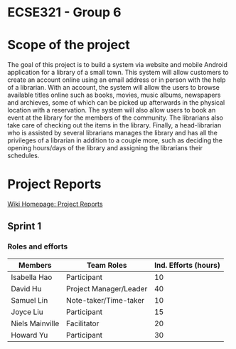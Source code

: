# ECSE321 - Group 6 #

# Scope of the project #

The goal of this project is to build a system via website and mobile Android application for a library of a small town. This system will allow customers to create an account online using an email address or in person with the help of a librarian. With an account, the system will allow the users to browse available titles online such as books, movies, music albums, newspapers and archieves, some of which can be picked up afterwards in the physical location with a reservation. The system will also allow users to book an event at the library for the members of the community. The librarians also take care of checking out the items in the library. Finally, a head-librarian who is assisted by several librarians manages the library and has all the privileges of a librarian in addition to a couple more, such as deciding the opening hours/days of the library and assigning the librarians their schedules.      

# Project Reports #

[Wiki Homepage: Project Reports](https://github.com/McGill-ECSE321-Fall2021/project-group-06/wiki)

## Sprint 1 ##

### Roles and efforts ###

|Members         | Team Roles              | Ind. Efforts (hours) |
|----------------|---------------          |--            |
|Isabella Hao    |Participant              |10 |
|David Hu        |Project Manager/Leader   |40 |
|Samuel Lin      |Note-taker/Time-taker    |10 |
|Joyce Liu       |Participant              |15 |
|Niels Mainville |Facilitator              |20 |
|Howard Yu       |Participant              |30 |
